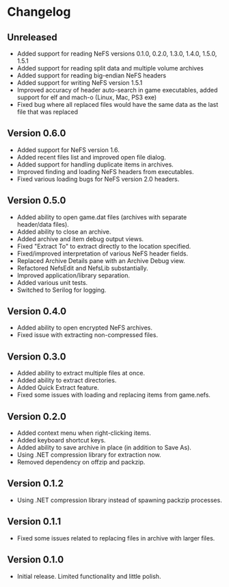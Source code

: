 # Changelog

## Unreleased
- Added support for reading NeFS versions 0.1.0, 0.2.0, 1.3.0, 1.4.0, 1.5.0, 1.5.1
- Added support for reading split data and multiple volume archives
- Added support for reading big-endian NeFS headers
- Added support for writing NeFS version 1.5.1
- Improved accuracy of header auto-search in game executables, added support for elf and mach-o (Linux, Mac, PS3 exe)
- Fixed bug where all replaced files would have the same data as the last file that was replaced

## Version 0.6.0
- Added support for NeFS version 1.6.
- Added recent files list and improved open file dialog.
- Added support for handling duplicate items in archives.
- Improved finding and loading NeFS headers from executables.
- Fixed various loading bugs for NeFS version 2.0 headers.

## Version 0.5.0
- Added ability to open game.dat files (archives with separate header/data files).
- Added ability to close an archive.
- Added archive and item debug output views.
- Fixed "Extract To" to extract directly to the location specified.
- Fixed/improved interpretation of various NeFS header fields.
- Replaced Archive Details pane with an Archive Debug view.
- Refactored NefsEdit and NefsLib substantially.
- Improved application/library separation.
- Added various unit tests.
- Switched to Serilog for logging.

## Version 0.4.0
- Added ability to open encrypted NeFS archives.
- Fixed issue with extracting non-compressed files.

## Version 0.3.0
- Added ability to extract multiple files at once.
- Added ability to extract directories.
- Added Quick Extract feature.
- Fixed some issues with loading and replacing items from game.nefs.

## Version 0.2.0
- Added context menu when right-clicking items.
- Added keyboard shortcut keys.
- Added ability to save archive in place (in addition to Save As).
- Using .NET compression library for extraction now.
- Removed dependency on offzip and packzip.

## Version 0.1.2
- Using .NET compression library instead of spawning packzip processes.

## Version 0.1.1
- Fixed some issues related to replacing files in archive with larger files.

## Version 0.1.0
- Initial release. Limited functionality and little polish.
